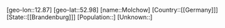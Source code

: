 ﻿---
location: [52.98,12.87]
type: City
tags:
- geo/City


SpocWebEntityId: 32537
isDeleted: false
confidential: public

---
[geo-lon::12.87]
[geo-lat::52.98]
[name::Molchow]
[Country::[[Germany]]]
[State::[[Brandenburg]]]
[Population::]
[Unknown::]


